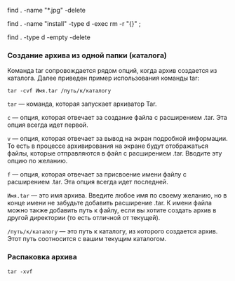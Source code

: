 find . -name "*.jpg" -delete

find . -name "install" -type d -exec rm -r "{}" \;

find . -type d -empty -delete

### Создание архива из одной папки (каталога)

Команда tar сопровождается рядом опций, когда архив создается из каталога. Далее приведен пример использования команды tar:

`tar -cvf Имя.tar /путь/к/каталогу`

`tar` — команда, которая запускает архиватор Tar.

`c` — опция, которая отвечает за создание файла с расширением .tar. Эта опция всегда идет первой.

`v` — опция, которая отвечает за вывод на экран подробной информации. То есть в процессе архивирования на экране будут отображаться файлы, которые отправляются в файл с расширением .tar. Вводите эту опцию по желанию.

`f` — опция, которая отвечает за присвоение имени файлу с расширением .tar. Эта опция всегда идет последней.

`Имя.tar` — это имя архива. Введите любое имя по своему желанию, но в конце имени не забудьте добавить расширение .tar. К имени файла можно также добавить путь к файлу, если вы хотите создать архив в другой директории (то есть отличной от текущей).

`/путь/к/каталогу` — это путь к каталогу, из которого создается архив. Этот путь соотносится с вашим текущим каталогом.

### Распаковка архива

`tar -xvf`
